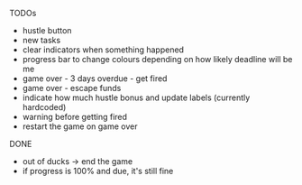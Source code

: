 TODOs

- hustle button
- new tasks
- clear indicators when something happened
- progress bar to change colours depending on how likely deadline will be me
- game over - 3 days overdue - get fired
- game over - escape funds
- indicate how much hustle bonus and update labels (currently hardcoded)
- warning before getting fired
- restart the game on game over

DONE
- out of ducks -> end the game
- if progress is 100% and due, it's still fine
